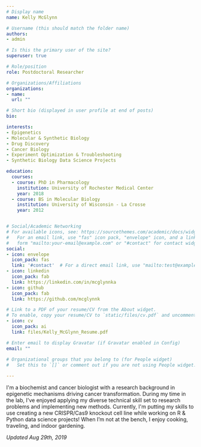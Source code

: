 ```yaml
---
# Display name
name: Kelly McGlynn

# Username (this should match the folder name)
authors:
- admin

# Is this the primary user of the site?
superuser: true

# Role/position
role: Postdoctoral Researcher

# Organizations/Affiliations
organizations:
- name: 
  url: ""

# Short bio (displayed in user profile at end of posts)
bio:

interests:
- Epigenetics 
- Molecular & Synthetic Biology
- Drug Discovery
- Cancer Biology
- Experiment Optimization & Troubleshooting 
- Synthetic Biology Data Science Projects

education:
  courses:
  - course: PhD in Pharmacology
    institution: University of Rochester Medical Center
    year: 2018
  - course: BS in Molecular Biology
    institution: University of Wisconsin - La Crosse
    year: 2012


# Social/Academic Networking
# For available icons, see: https://sourcethemes.com/academic/docs/widgets/#icons
#   For an email link, use "fas" icon pack, "envelope" icon, and a link in the
#   form "mailto:your-email@example.com" or "#contact" for contact widget.
social:
- icon: envelope
  icon_pack: fas
  link: '#contact'  # For a direct email link, use "mailto:test@example.org".
- icon: linkedin
  icon_pack: fab
  link: https://linkedin.com/in/mcglynnka
- icon: github
  icon_pack: fab
  link: https://github.com/mcglynnk

# Link to a PDF of your resume/CV from the About widget.
# To enable, copy your resume/CV to `static/files/cv.pdf` and uncomment the lines below. 
- icon: cv
  icon_pack: ai
  link: files/Kelly_McGlynn_Resume.pdf

# Enter email to display Gravatar (if Gravatar enabled in Config)
email: ""
  
# Organizational groups that you belong to (for People widget)
#   Set this to `[]` or comment out if you are not using People widget.    

---
```


I'm a biochemist and cancer biologist with a research background in epigenetic mechanisms driving cancer transformation.  During my time in the lab, I've enjoyed applying my diverse technical skill set to research problems and implementing new methods.  Currently, I'm putting my skills to use creating a new CRISPR/Cas9 knockout cell line while working on R & Python data science projects! When I’m not at the bench, I enjoy cooking, traveling, and indoor gardening.

*Updated Aug 29th, 2019*





